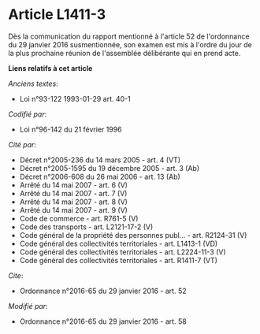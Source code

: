 # Article L1411-3

Dès la communication du rapport mentionné à l'article 52 de l'ordonnance du 29 janvier 2016 susmentionnée, son examen est mis
à l'ordre du jour de la plus prochaine réunion de l'assemblée délibérante qui en prend acte.

**Liens relatifs à cet article**

_Anciens textes_:

  - Loi n°93-122 1993-01-29 art. 40-1

_Codifié par_:

  - Loi n°96-142 du 21 février 1996

_Cité par_:

  - Décret n°2005-236 du 14 mars 2005 - art. 4 (VT)
  - Décret n°2005-1595 du 19 décembre 2005 - art. 3 (Ab)
  - Décret n°2006-608 du 26 mai 2006 - art. 13 (Ab)
  - Arrêté du 14 mai 2007 - art. 6 (V)
  - Arrêté du 14 mai 2007 - art. 7 (V)
  - Arrêté du 14 mai 2007 - art. 8 (V)
  - Arrêté du 14 mai 2007 - art. 9 (V)
  - Code de commerce - art. R761-5 (V)
  - Code des transports - art. L2121-17-2 (V)
  - Code général de la propriété des personnes publ... - art. R2124-31 (V)
  - Code général des collectivités territoriales - art. L1413-1 (VD)
  - Code général des collectivités territoriales - art. L2224-11-3 (V)
  - Code général des collectivités territoriales - art. R1411-7 (VT)

_Cite_:

  - Ordonnance n°2016-65 du 29 janvier 2016 - art. 52

_Modifié par_:

  - Ordonnance n°2016-65 du 29 janvier 2016 - art. 58
